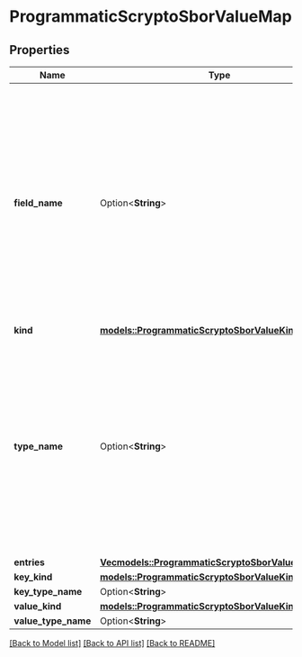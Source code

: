 # ProgrammaticScryptoSborValueMap

## Properties

Name | Type | Description | Notes
------------ | ------------- | ------------- | -------------
**field_name** | Option<**String**> | The name of the field which hosts this value. This property is only included if this value is a child of a `Tuple` or `Enum` with named fields. This property is ignored when the value is used as an input to the API.  | [optional]
**kind** | [**models::ProgrammaticScryptoSborValueKind**](ProgrammaticScryptoSborValueKind.md) |  | 
**type_name** | Option<**String**> | The name of the type of this value. This is only output when a schema is present and the type has a name. This property is ignored when the value is used as an input to the API.  | [optional]
**entries** | [**Vec<models::ProgrammaticScryptoSborValueMapEntry>**](ProgrammaticScryptoSborValueMapEntry.md) |  | 
**key_kind** | [**models::ProgrammaticScryptoSborValueKind**](ProgrammaticScryptoSborValueKind.md) |  | 
**key_type_name** | Option<**String**> |  | [optional]
**value_kind** | [**models::ProgrammaticScryptoSborValueKind**](ProgrammaticScryptoSborValueKind.md) |  | 
**value_type_name** | Option<**String**> |  | [optional]

[[Back to Model list]](../README.md#documentation-for-models) [[Back to API list]](../README.md#documentation-for-api-endpoints) [[Back to README]](../README.md)


